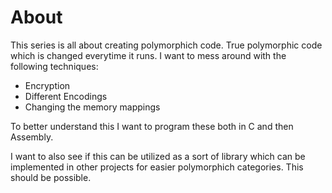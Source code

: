 # About

This series is all about creating polymorphich code. True polymorphic code which is changed everytime 
it runs. I want to mess around with the following techniques:

* Encryption
* Different Encodings
* Changing the memory mappings

To better understand this I want to program these both in C and then Assembly.

I want to also see if this can be utilized as a sort of library which can be implemented in other projects
for easier polymorphich categories. This should be possible.

